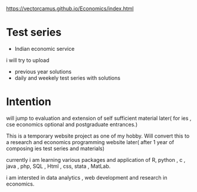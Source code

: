 https://vectorcamus.github.io/Economics/index.html

# Test series
- Indian economic service

i will try to upload
- previous year solutions
- daily and weekely test series with solutions

# Intention 

will jump to evaluation and extension of self sufficient material later( for ies , cse economics optional and postgraduate entrances.)

This is a temporary website project  as one of my hobby. Will convert this to a research and economics programming website later( after 1 year of composing ies test series and materials)

currently i am learning various packages and application of  R, python , c , java , php, SQL , Html , css, stata , MatLab.

i am intersted in data analytics , web development and research in economics.
